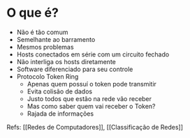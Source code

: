 # O que é?

- Não é tão comum
- Semelhante ao barramento
- Mesmos problemas
- Hosts conectados em série com um circuito fechado
- Não interliga os hosts diretamente
- Software diferenciado para seu controle
- Protocolo Token Ring
    - Apenas quem possuí o token pode transmitir
    - Evita colisão de dados
    - Justo todos que estão na rede vão receber
    - Mas como saber quem vai receber o Token?
    - Rajada de informações

Refs: [[Redes de Computadores]], [[Classificação de Redes]]